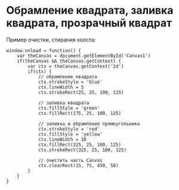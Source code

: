 # Обрамление квадрата, заливка квадрата, прозрачный квадрат

Пример очистки, стирания холста:

    window.onload = function() {
        var theCanvas = document.getElementById('Canvas1')
        if(theCanvas && theCanvas.getContext) {
            var ctx = theCanvas.getContext('2d')
            if(ctx) {
                // обрамление квадрата
                ctx.strokeStyle = 'blue'
                ctx.lineWidth = 5
                ctx.strokeRect(25, 25, 100, 125)

                // заливка квадрата
                ctx.fillStyle = 'green'
                ctx.fillRect(175, 25, 100, 125)

                // заливка и обрамление прямоугольника
                ctx.strokeStyle = 'red'
                ctx.fillStyle = 'yellow'
                ctx.lineWidth = 10
                ctx.fillRect(325, 25, 100, 125)
                ctx.strokeRect(325, 25, 100, 125)

                // очистить часть Canvas
                ctx.clearRect(15, 75, 450, 50)
            }
        }
    }